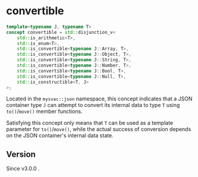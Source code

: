 # **convertible**

```cpp
template<typename J, typename T>
concept convertible = std::disjunction_v<
    std::is_arithmetic<T>,
    std::is_enum<T>,
    std::is_convertible<typename J::Array, T>,
    std::is_convertible<typename J::Object, T>,
    std::is_convertible<typename J::String, T>,
    std::is_convertible<typename J::Number, T>,
    std::is_convertible<typename J::Bool, T>,
    std::is_convertible<typename J::Null, T>,
    std::is_constructible<T, J>
>;
```

Located in the `mysvac::json` namespace, this concept indicates that a JSON container type `J` can attempt to convert its internal data to type `T` using `to()`/`move()` member functions.

Satisfying this concept only means that `T` can be used as a template parameter for `to()`/`move()`, while the actual success of conversion depends on the JSON container's internal data state.

## Version

Since v3.0.0 .

